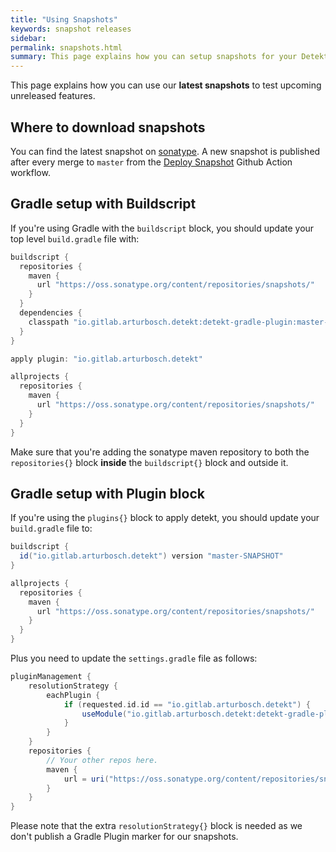 ```yaml
---
title: "Using Snapshots"
keywords: snapshot releases 
sidebar: 
permalink: snapshots.html
summary: This page explains how you can setup snapshots for your Detekt build to test the latest unreleased features. 
---
```


This page explains how you can use our **latest snapshots** to test upcoming unreleased features.

## Where to download snapshots

You can find the latest snapshot on [sonatype](https://oss.sonatype.org/#view-repositories;snapshots~browsestorage~io/gitlab/arturbosch/detekt). A new snapshot is published after every merge to `master` from the [Deploy Snapshot](https://github.com/detekt/detekt/actions?query=workflow%3A%22Deploy+Snapshot%22) Github Action workflow. 

## Gradle setup with Buildscript

If you're using Gradle with the `buildscript` block, you should update your top level `build.gradle` file with:

```groovy
buildscript {
  repositories {
    maven {
      url "https://oss.sonatype.org/content/repositories/snapshots/"
    }
  }
  dependencies {
    classpath "io.gitlab.arturbosch.detekt:detekt-gradle-plugin:master-SNAPSHOT"
  }
}

apply plugin: "io.gitlab.arturbosch.detekt"

allprojects {
  repositories {
    maven {
      url "https://oss.sonatype.org/content/repositories/snapshots/"
    }
  }
}
```

Make sure that you're adding the sonatype maven repository to both the `repositories{}` block **inside** the `buildscript{}` block and outside it.

## Gradle setup with Plugin block

If you're using the `plugins{}` block to apply detekt, you should update your `build.gradle` file to:

```groovy
buildscript {
  id("io.gitlab.arturbosch.detekt") version "master-SNAPSHOT"
}

allprojects {
  repositories {
    maven {
      url "https://oss.sonatype.org/content/repositories/snapshots/"
    }
  }
}
```

Plus you need to update the `settings.gradle` file as follows:

```groovy
pluginManagement {
    resolutionStrategy {
        eachPlugin {
            if (requested.id.id == "io.gitlab.arturbosch.detekt") {
                useModule("io.gitlab.arturbosch.detekt:detekt-gradle-plugin:${requested.version}")
            }
        }
    }
    repositories {
        // Your other repos here.
        maven {
            url = uri("https://oss.sonatype.org/content/repositories/snapshots/")
        }
    }
}
```

Please note that the extra `resolutionStrategy{}` block is needed as we don't publish a Gradle Plugin marker for our snapshots.
